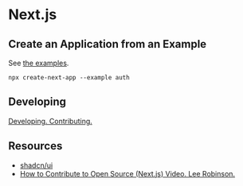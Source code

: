 # Next.js

## Create an Application from an Example

See [the examples](https://github.com/vercel/next.js/tree/canary/examples).

```shell
npx create-next-app --example auth
```

## Developing

[Developing. Contributing.](https://github.com/vercel/next.js/blob/canary/contributing/core/developing.md)

## Resources

* [shadcn/ui](https://ui.shadcn.com/)
* [How to Contribute to Open Source (Next.js) Video. Lee Robinson.](https://www.youtube.com/watch?v=cuoNzXFLitc)
